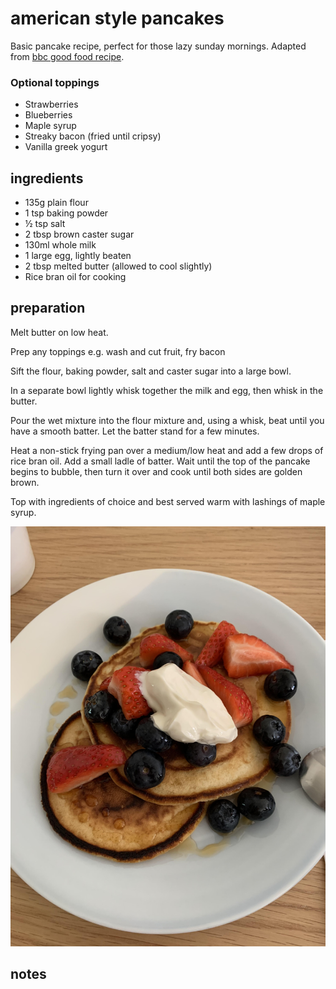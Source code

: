 # american style pancakes

Basic pancake recipe, perfect for those lazy sunday mornings. Adapted from [bbc good food recipe](https://www.bbc.co.uk/food/recipes/fluffyamericanpancak_74828).

 ### Optional toppings

- Strawberries
- Blueberries
- Maple syrup 
- Streaky bacon (fried until cripsy)
- Vanilla greek yogurt

## ingredients

- 135g plain flour
- 1 tsp baking powder
- ½ tsp salt
- 2 tbsp brown caster sugar
- 130ml whole milk
- 1 large egg, lightly beaten
- 2 tbsp melted butter (allowed to cool slightly)
- Rice bran oil for cooking

## preparation

Melt butter on low heat.

Prep any toppings e.g. wash and cut fruit, fry bacon

Sift the flour, baking powder, salt and caster sugar into a large bowl.
 
In a separate bowl lightly whisk together the milk and egg, then whisk in the butter.

Pour the wet mixture into the flour mixture and, using a whisk, beat until you have a smooth batter. Let the batter stand for a few minutes.

Heat a non-stick frying pan over a medium/low heat and add a few drops of rice bran oil. Add a small ladle of batter. Wait until the top of the pancake begins to bubble, then turn it over and cook until both sides are golden brown.

Top with ingredients of choice and best served warm with lashings of maple syrup.

![alt text](https://github.com/caligin/actual-cookbook/blob/master/img/pancake.jpg)  

## notes

